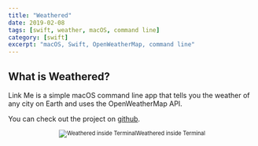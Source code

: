 ```yaml
---
title: "Weathered"
date: 2019-02-08
tags: [swift, weather, macOS, command line]
category: [swift]
excerpt: "macOS, Swift, OpenWeatherMap, command line"
---
```


## What is Weathered?

Link Me is a simple macOS command line app that tells you the weather of any city on Earth and uses the OpenWeatherMap API.

You can check out the project on [github](https://github.com/nbolar/Command-Line-Weather).

<div style="width:image width px; font-size:80%; text-align:center;"><img src="{{ site.url }}{{ site.baseurl }}/images/weathered.png" alt="Weathered inside Terminal" width="width" height="height" style="padding-bottom:0.5em;" />Weathered inside Terminal</div>
